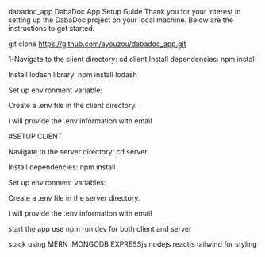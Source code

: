 dabadoc_app
DabaDoc App Setup Guide
Thank you for your interest in setting up the DabaDoc project on your local machine. Below are the instructions to get started.

git clone https://github.com/ayouzou/dabadoc_app.git

1-Navigate to the client directory: cd client Install dependencies: npm install

Install lodash library: npm install lodash

Set up environment variable:

Create a .env file in the client directory.

i will provide the .env information with email

#SETUP CLIENT

Navigate to the server directory: cd server

Install dependencies: npm install

Set up environment variables:

Create a .env file in the server directory.

i will provide the .env information with email



start the app use npm run dev for both client and server


stack using 
MERN :MONGODB EXPRESSjs nodejs reactjs  tailwind for styling